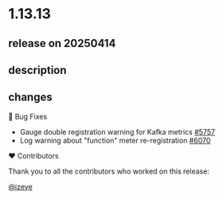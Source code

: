 # 1.13.13

## release on 20250414

## description

## changes

🐞 Bug Fixes

* Gauge double registration warning for Kafka metrics <a href="https://github.com/micrometer-metrics/micrometer/issues/5757" data-hovercard-type="issue" data-hovercard-url="/micrometer-metrics/micrometer/issues/5757/hovercard">#5757</a>
* Log warning about "function" meter re-registration <a href="https://github.com/micrometer-metrics/micrometer/pull/6070" data-hovercard-type="pull_request" data-hovercard-url="/micrometer-metrics/micrometer/pull/6070/hovercard">#6070</a>

❤️ Contributors

Thank you to all the contributors who worked on this release:

<a class="user-mention notranslate" data-hovercard-type="user" data-hovercard-url="/users/izeye/hovercard" data-octo-click="hovercard-link-click" data-octo-dimensions="link_type:self" href="https://github.com/izeye">@izeye</a>

